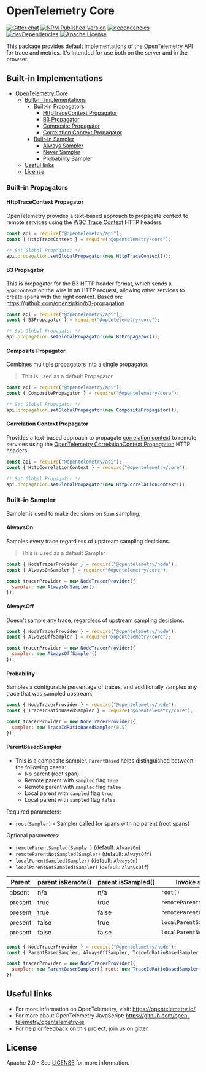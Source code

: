 # OpenTelemetry Core

[![Gitter chat][gitter-image]][gitter-url]
[![NPM Published Version][npm-img]][npm-url]
[![dependencies][dependencies-image]][dependencies-url]
[![devDependencies][devDependencies-image]][devDependencies-url]
[![Apache License][license-image]][license-image]

This package provides default implementations of the OpenTelemetry API for trace and metrics. It's intended for use both on the server and in the browser.

## Built-in Implementations

- [OpenTelemetry Core](#opentelemetry-core)
  - [Built-in Implementations](#built-in-implementations)
    - [Built-in Propagators](#built-in-propagators)
      - [HttpTraceContext Propagator](#httptracecontext-propagator)
      - [B3 Propagator](#b3-propagator)
      - [Composite Propagator](#composite-propagator)
      - [Correlation Context Propagator](#correlation-context-propagator)
    - [Built-in Sampler](#built-in-sampler)
      - [Always Sampler](#always-sampler)
      - [Never Sampler](#never-sampler)
      - [Probability Sampler](#probability-sampler)
  - [Useful links](#useful-links)
  - [License](#license)

### Built-in Propagators

#### HttpTraceContext Propagator

OpenTelemetry provides a text-based approach to propagate context to remote services using the [W3C Trace Context](https://www.w3.org/TR/trace-context/) HTTP headers.

```js
const api = require("@opentelemetry/api");
const { HttpTraceContext } = require("@opentelemetry/core");

/* Set Global Propagator */
api.propagation.setGlobalPropagator(new HttpTraceContext());
```

#### B3 Propagator

This is propagator for the B3 HTTP header format, which sends a `SpanContext` on the wire in an HTTP request, allowing other services to create spans with the right context. Based on: <https://github.com/openzipkin/b3-propagation>

```js
const api = require("@opentelemetry/api");
const { B3Propagator } = require("@opentelemetry/core");

/* Set Global Propagator */
api.propagation.setGlobalPropagator(new B3Propagator());
```

#### Composite Propagator

Combines multiple propagators into a single propagator.

> This is used as a default Propagator

```js
const api = require("@opentelemetry/api");
const { CompositePropagator } = require("@opentelemetry/core");

/* Set Global Propagator */
api.propagation.setGlobalPropagator(new CompositePropagator());
```

#### Correlation Context Propagator

Provides a text-based approach to propagate [correlation context](https://w3c.github.io/correlation-context/) to remote services using the [OpenTelemetry CorrelationContext Propagation](https://github.com/open-telemetry/opentelemetry-specification/blob/master/specification/correlationcontext/api.md#header-name) HTTP headers.

```js
const api = require("@opentelemetry/api");
const { HttpCorrelationContext } = require("@opentelemetry/core");

/* Set Global Propagator */
api.propagation.setGlobalPropagator(new HttpCorrelationContext());
```

### Built-in Sampler

Sampler is used to make decisions on `Span` sampling.

#### AlwaysOn

Samples every trace regardless of upstream sampling decisions.

> This is used as a default Sampler

```js
const { NodeTracerProvider } = require("@opentelemetry/node");
const { AlwaysOnSampler } = require("@opentelemetry/core");

const tracerProvider = new NodeTracerProvider({
  sampler: new AlwaysOnSampler()
});
```

#### AlwaysOff

Doesn't sample any trace, regardless of upstream sampling decisions.

```js
const { NodeTracerProvider } = require("@opentelemetry/node");
const { AlwaysOffSampler } = require("@opentelemetry/core");

const tracerProvider = new NodeTracerProvider({
  sampler: new AlwaysOffSampler()
});
```

#### Probability

Samples a configurable percentage of traces, and additionally samples any trace that was sampled upstream.

```js
const { NodeTracerProvider } = require("@opentelemetry/node");
const { TraceIdRatioBasedSampler } = require("@opentelemetry/core");

const tracerProvider = new NodeTracerProvider({
  sampler: new TraceIdRatioBasedSampler(0.5)
});
```

#### ParentBasedSampler

* This is a composite sampler. `ParentBased` helps distinguished between the
following cases:
  * No parent (root span).
  * Remote parent with `sampled` flag `true`
  * Remote parent with `sampled` flag `false`
  * Local parent with `sampled` flag `true`
  * Local parent with `sampled` flag `false`

Required parameters:

* `root(Sampler)` - Sampler called for spans with no parent (root spans)

Optional parameters:

* `remoteParentSampled(Sampler)` (default: `AlwaysOn`)
* `remoteParentNotSampled(Sampler)` (default: `AlwaysOff`)
* `localParentSampled(Sampler)` (default: `AlwaysOn`)
* `localParentNotSampled(Sampler)` (default: `AlwaysOff`)

|Parent| parent.isRemote() | parent.isSampled()| Invoke sampler|
|--|--|--|--|
|absent| n/a | n/a |`root()`|
|present|true|true|`remoteParentSampled()`|
|present|true|false|`remoteParentNotSampled()`|
|present|false|true|`localParentSampled()`|
|present|false|false|`localParentNotSampled()`|

```js
const { NodeTracerProvider } = require("@opentelemetry/node");
const { ParentBasedSampler, AlwaysOffSampler, TraceIdRatioBasedSampler } = require("@opentelemetry/core");

const tracerProvider = new NodeTracerProvider({
  sampler: new ParentBasedSampler({ root: new TraceIdRatioBasedSampler(0.5) })
});
```

## Useful links

- For more information on OpenTelemetry, visit: <https://opentelemetry.io/>
- For more about OpenTelemetry JavaScript: <https://github.com/open-telemetry/opentelemetry-js>
- For help or feedback on this project, join us on [gitter][gitter-url]

## License

Apache 2.0 - See [LICENSE][license-url] for more information.

[gitter-image]: https://badges.gitter.im/open-telemetry/opentelemetry-js.svg
[gitter-url]: https://gitter.im/open-telemetry/opentelemetry-node?utm_source=badge&utm_medium=badge&utm_campaign=pr-badge&utm_content=badge
[license-url]: https://github.com/open-telemetry/opentelemetry-js/blob/master/LICENSE
[license-image]: https://img.shields.io/badge/license-Apache_2.0-green.svg?style=flat
[dependencies-image]: https://david-dm.org/open-telemetry/opentelemetry-js/status.svg?path=packages/opentelemetry-core
[dependencies-url]: https://david-dm.org/open-telemetry/opentelemetry-js?path=packages%2Fopentelemetry-core
[devDependencies-image]: https://david-dm.org/open-telemetry/opentelemetry-js/dev-status.svg?path=packages/opentelemetry-core
[devDependencies-url]: https://david-dm.org/open-telemetry/opentelemetry-js?path=packages%2Fopentelemetry-core&type=dev
[npm-url]: https://www.npmjs.com/package/@opentelemetry/core
[npm-img]: https://badge.fury.io/js/%40opentelemetry%2Fcore.svg
